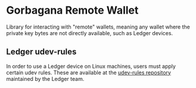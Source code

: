 Gorbagana Remote Wallet
===

Library for interacting with "remote" wallets, meaning any wallet where the private key bytes are not directly available,
such as Ledger devices.

## Ledger udev-rules

In order to use a Ledger device on Linux machines, users must apply certain udev rules. These are available at the
[udev-rules repository](https://github.com/LedgerHQ/udev-rules) maintained by the Ledger team.
